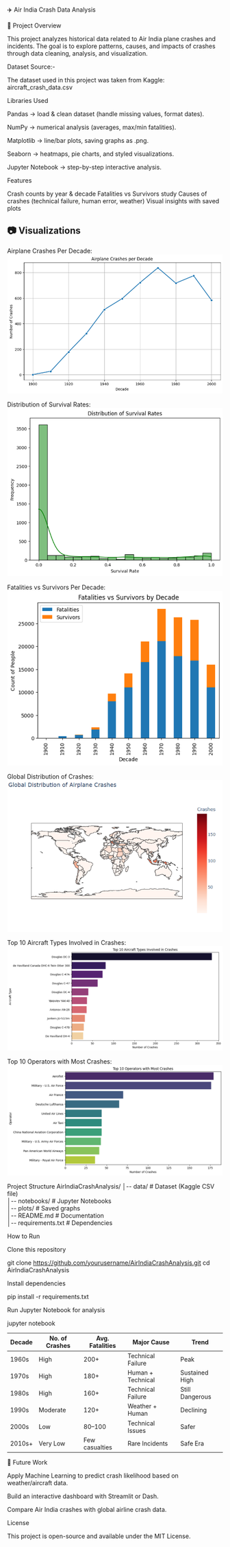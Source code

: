 ✈️ Air India Crash Data Analysis

📌 Project Overview

This project analyzes historical data related to Air India plane crashes and incidents.
The goal is to explore patterns, causes, and impacts of crashes through data cleaning, analysis, and visualization.

 Dataset Source:-

The dataset used in this project was taken from Kaggle:
aircraft_crash_data.csv

 Libraries Used

Pandas → load & clean dataset (handle missing values, format dates).

NumPy → numerical analysis (averages, max/min fatalities).

Matplotlib → line/bar plots, saving graphs as .png.

Seaborn → heatmaps, pie charts, and styled visualizations.

Jupyter Notebook → step-by-step interactive analysis.

 Features

 Crash counts by year & decade
 Fatalities vs Survivors study
 Causes of crashes (technical failure, human error, weather)
 Visual insights with saved plots

## 📷 Visualizations

Airplane Crashes Per Decade:  
![Airplane crashes per decade](Airplane_crashes_per_decade.png)

Distribution of Survival Rates:  
![Distribution of survival rates](Distribution_of_survival_rates.png)

Fatalities vs Survivors Per Decade:  
![Fatalities vs Survivors per decade](Fatalities_vs_Survivors_per_decade.png)

Global Distribution of Crashes:  
![Global distribution of crashes](Global_distribution_of_crashes.png)

Top 10 Aircraft Types Involved in Crashes:  
![Top 10 aircraft types involved in crashes](Top_10_aircraft_types_involved_in_crashes.png)

Top 10 Operators with Most Crashes:  
![Top 10 operators with most crashes](Top_10_operators_with_most_crashes.png)



Project Structure
AirIndiaCrashAnalysis/
│-- data/               # Dataset (Kaggle CSV file)  
│-- notebooks/          # Jupyter Notebooks  
│-- plots/              # Saved graphs  
│-- README.md           # Documentation  
│-- requirements.txt    # Dependencies  

How to Run

Clone this repository

git clone https://github.com/yourusername/AirIndiaCrashAnalysis.git
cd AirIndiaCrashAnalysis


Install dependencies

pip install -r requirements.txt


Run Jupyter Notebook for analysis

jupyter notebook

| Decade | No. of Crashes | Avg. Fatalities | Major Cause       | Trend           |
| ------ | -------------- | --------------- | ----------------- | --------------- |
| 1960s  | High           | 200+            | Technical Failure | Peak            |
| 1970s  | High           | 180+            | Human + Technical | Sustained High  |
| 1980s  | High           | 160+            | Technical Failure | Still Dangerous |
| 1990s  | Moderate       | 120+            | Weather + Human   | Declining       |
| 2000s  | Low            | 80–100          | Technical Issues  | Safer           |
| 2010s+ | Very Low       | Few casualties  | Rare Incidents    | Safe Era        |

📌 Future Work

Apply Machine Learning to predict crash likelihood based on weather/aircraft data.

Build an interactive dashboard with Streamlit or Dash.

Compare Air India crashes with global airline crash data.

License

This project is open-source and available under the MIT License.






